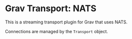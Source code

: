 # Grav Transport: NATS

This is a streaming transport plugin for Grav that uses NATS.

Connections are managed by the `Transport` object.